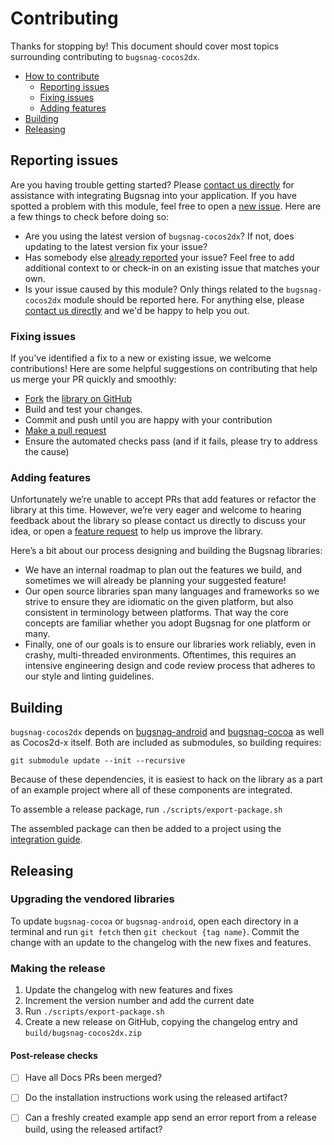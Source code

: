 # Contributing

Thanks for stopping by! This document should cover most topics surrounding contributing to `bugsnag-cocos2dx`.

* [How to contribute](#how-to-contribute)
  * [Reporting issues](#reporting-issues)
  * [Fixing issues](#fixing-issues)
  * [Adding features](#adding-features)
* [Building](#building)
* [Releasing](#releasing)

## Reporting issues

Are you having trouble getting started? Please [contact us directly](mailto:support@bugsnag.com?subject=%5BGitHub%5D%20Cocos2d%20-%20having%20trouble%20getting%20started%20with%20Bugsnag) for assistance with integrating Bugsnag into your application.
If you have spotted a problem with this module, feel free to open a [new issue](https://github.com/bugsnag/bugsnag-cocos2dx/issues/new?template=Bug_report.md). Here are a few things to check before doing so:

* Are you using the latest version of `bugsnag-cocos2dx`? If not, does updating to the latest version fix your issue?
* Has somebody else [already reported](https://github.com/bugsnag/bugsnag-cocos2dx/issues?utf8=%E2%9C%93&q=is%3Aissue%20is%3Aopen) your issue? Feel free to add additional context to or check-in on an existing issue that matches your own.
* Is your issue caused by this module? Only things related to the `bugsnag-cocos2dx` module should be reported here. For anything else, please [contact us directly](mailto:support@bugsnag.com) and we'd be happy to help you out.

### Fixing issues

If you've identified a fix to a new or existing issue, we welcome contributions!
Here are some helpful suggestions on contributing that help us merge your PR quickly and smoothly:

* [Fork](https://help.github.com/articles/fork-a-repo) the
  [library on GitHub](https://github.com/bugsnag/bugsnag-cocos2dx)
* Build and test your changes.
* Commit and push until you are happy with your contribution
* [Make a pull request](https://help.github.com/articles/using-pull-requests)
* Ensure the automated checks pass (and if it fails, please try to address the cause)

### Adding features

Unfortunately we’re unable to accept PRs that add features or refactor the library at this time.
However, we’re very eager and welcome to hearing feedback about the library so please contact us directly to discuss your idea, or open a
[feature request](https://github.com/bugsnag/bugsnag-cocos2dx/issues/new?template=Feature_request.md) to help us improve the library.

Here’s a bit about our process designing and building the Bugsnag libraries:

* We have an internal roadmap to plan out the features we build, and sometimes we will already be planning your suggested feature!
* Our open source libraries span many languages and frameworks so we strive to ensure they are idiomatic on the given platform, but also consistent in terminology between platforms. That way the core concepts are familiar whether you adopt Bugsnag for one platform or many.
* Finally, one of our goals is to ensure our libraries work reliably, even in crashy, multi-threaded environments. Oftentimes, this requires an intensive engineering design and code review process that adheres to our style and linting guidelines.

## Building

`bugsnag-cocos2dx` depends on
[bugsnag-android](https://github.com/bugsnag/bugsnag-android) and
[bugsnag-cocoa](https://github.com/bugsnag/bugsnag-cocoa) as well as Cocos2d-x
itself. Both are included as submodules, so building requires:

```
git submodule update --init --recursive
```

Because of these dependencies, it is easiest to hack on the library as a part of
an example project where all of these components are integrated.

To assemble a release package, run `./scripts/export-package.sh`

The assembled package can then be added to a project using the [integration
guide](https://docs.bugsnag.com/platforms/cocos2dx/).

## Releasing

### Upgrading the vendored libraries

To update `bugsnag-cocoa` or `bugsnag-android`, open each directory in a
terminal and run `git fetch` then `git checkout {tag name}`. Commit the change
with an update to the changelog with the new fixes and features.

### Making the release

1. Update the changelog with new features and fixes
2. Increment the version number and add the current date
3. Run `./scripts/export-package.sh`
4. Create a new release on GitHub, copying the changelog entry and
   `build/bugsnag-cocos2dx.zip`

#### Post-release checks

- [ ] Have all Docs PRs been merged?
- [ ] Do the installation instructions work using the released artifact?
- [ ] Can a freshly created example app send an error report from a release build, using the released artifact?

